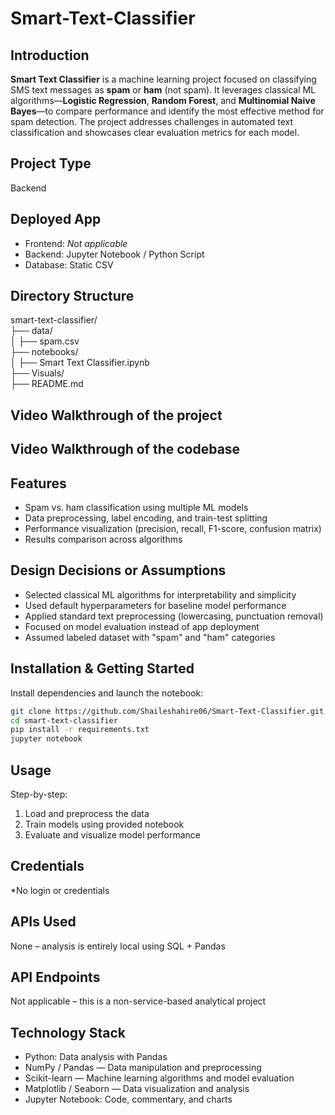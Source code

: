 # Smart-Text-Classifier

## Introduction
**Smart Text Classifier** is a machine learning project focused on classifying SMS text messages as **spam** or **ham** (not spam). It leverages classical ML algorithms—**Logistic Regression**, **Random Forest**, and **Multinomial Naive Bayes**—to compare performance and identify the most effective method for spam detection. The project addresses challenges in automated text classification and showcases clear evaluation metrics for each model.

## Project Type
Backend

## Deployed App
- Frontend: *Not applicable*  
- Backend: Jupyter Notebook / Python Script
- Database: Static CSV

## Directory Structure
smart-text-classifier/                                                                                  
├── data/                  
│   ├── spam.csv  
├── notebooks/             
│   ├── Smart Text Classifier.ipynb                
├── Visuals/                                  
├── README.md                               
  

## Video Walkthrough of the project


## Video Walkthrough of the codebase


## Features
- Spam vs. ham classification using multiple ML models
- Data preprocessing, label encoding, and train-test splitting
- Performance visualization (precision, recall, F1-score, confusion matrix)
- Results comparison across algorithms

## Design Decisions or Assumptions
- Selected classical ML algorithms for interpretability and simplicity
- Used default hyperparameters for baseline model performance
- Applied standard text preprocessing (lowercasing, punctuation removal)
- Focused on model evaluation instead of app deployment
- Assumed labeled dataset with "spam" and "ham" categories

## Installation & Getting Started
Install dependencies and launch the notebook:

```bash
git clone https://github.com/Shaileshahire06/Smart-Text-Classifier.git
cd smart-text-classifier
pip install -r requirements.txt
jupyter notebook
```
## Usage
Step-by-step:
1. Load and preprocess the data
2. Train models using provided notebook
3. Evaluate and visualize model performance

## Credentials
*No login or credentials

## APIs Used 
None – analysis is entirely local using SQL + Pandas

## API Endpoints 
Not applicable – this is a non-service-based analytical project


## Technology Stack

- Python: Data analysis with Pandas
- NumPy / Pandas — Data manipulation and preprocessing
- Scikit-learn — Machine learning algorithms and model evaluation
- Matplotlib / Seaborn — Data visualization and analysis
- Jupyter Notebook: Code, commentary, and charts

